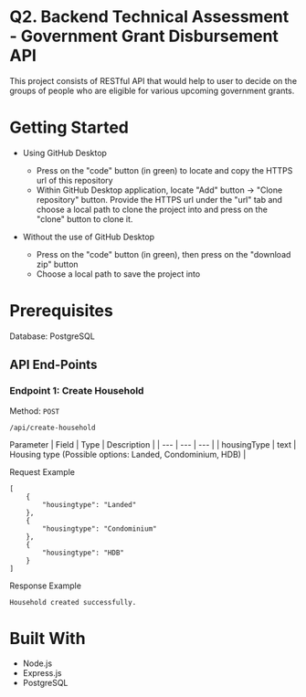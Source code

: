# Q2. Backend Technical Assessment - Government Grant Disbursement API
This project consists of RESTful API that would help to user to decide on the groups of people who are eligible for various upcoming government grants.

# Getting Started
- Using GitHub Desktop
  - Press on the "code" button (in green) to locate and copy the HTTPS url of this repository
  - Within GitHub Desktop application, locate "Add" button -> "Clone repository" button. Provide the HTTPS url under the "url" tab and choose a local path to clone the project into and press on the "clone" button to clone it.

- Without the use of GitHub Desktop
  - Press on the "code" button (in green), then press on the "download zip" button
  - Choose a local path to save the project into

# Prerequisites
Database: PostgreSQL


## API End-Points

### Endpoint 1: Create Household
Method: `POST`
  
```
/api/create-household
```

Parameter
| Field | Type | Description |
| --- | --- | --- |
| housingType | text | Housing type (Possible options: Landed, Condominium, HDB) |

Request Example
```
[
	{
    	"housingtype": "Landed"
	},
	{
	    "housingtype": "Condominium"
	},
	{
	    "housingtype": "HDB"
	}
]
```

Response Example
```
Household created successfully.
```
  

# Built With
- Node.js
- Express.js
- PostgreSQL
